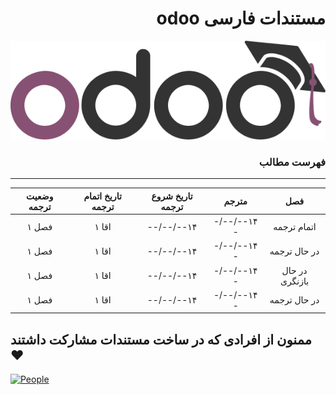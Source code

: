 <div dir='rtl'>


# مستندات فارسی odoo


![Cover](cover.png)



### فهرست مطالب



<hr>


  
| فصل | مترجم | تاریخ شروع ترجمه  |   تاریخ اتمام ترجمه   |    وضعیت ترجمه  |
|:--------------:|:---------------------:|:-----------------:|:-----:|:----:|
|  اتمام ترجمه  |۱۴--/--/--   |             ۱۴--/--/--|  اقا ۱ |فصل ۱       |
|  در حال ترجمه  |۱۴--/--/--   |             ۱۴--/--/--|  اقا ۱ |فصل ۱      |
|  در حال بازنگری  |۱۴--/--/--   |             ۱۴--/--/--|  اقا ۱ |فصل ۱    |
|  در حال ترجمه  |۱۴--/--/--   |             ۱۴--/--/--|  اقا ۱ |فصل ۱      |

</div>


## ممنون از افرادی که در ساخت مستندات مشارکت داشتند :heart:

[![People](https://contrib.rocks/image?repo=Odoo-Community-IRAN/odoo-persian-documentation)](https://github.com/Odoo-Community-IRAN/odoo-persian-documentation/graphs/contributors)